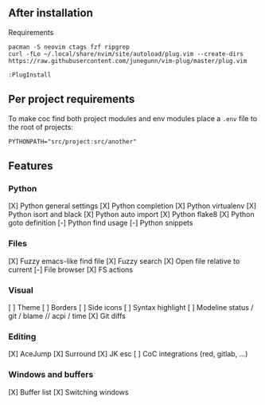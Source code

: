 ## After installation

Requirements

```
pacman -S neovim ctags fzf ripgrep
curl -fLo ~/.local/share/nvim/site/autoload/plug.vim --create-dirs https://raw.githubusercontent.com/junegunn/vim-plug/master/plug.vim
```


```
:PlugInstall
```

## Per project requirements

To make coc find both project modules and env modules place a `.env` file to the root of projects:

```
PYTHONPATH="src/project:src/another"
```

## Features

### Python 

[X] Python general settings
[X] Python completion
[X] Python virtualenv
[X] Python isort and black
[X] Python auto import
[X] Python flake8
[X] Python goto definition
[-] Python find usage
[-] Python snippets

### Files

[X] Fuzzy emacs-like find file
[X] Fuzzy search
[X] Open file relative to current
[-] File browser
[X] FS actions

### Visual

[ ] Theme
[ ] Borders
[ ] Side icons
[ ] Syntax highlight
[ ] Modeline status / git / blame // acpi / time
[X] Git diffs

### Editing

[X] AceJump
[X] Surround
[X] JK esc
[ ] CoC integrations (red, gitlab, ...)

### Windows and buffers

[X] Buffer list
[X] Switching windows
